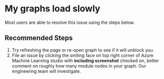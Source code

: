 <properties
	pageTitle="My graphs load slowly"
	description="My graphs load slowly"
	infoBubbleText="My graphs load slowly"
	service="microsoft.machinelearning"
	resource="designer"
	authors="luzhang06"
	ms.author="luzhan"
	articleId="machinelearning-designer-mygraphsloadslowly"
	selfHelpType="generic"
	supportTopicIds="32690869"
	productPesIds="16644"
	cloudEnvironments="public"
	ownershipId="AzureML_AzureMachineLearningServices"
/>

# My graphs load slowly

Most users are able to resolve this issue using the steps below.

## **Recommended Steps**

1. Try refreshing the page or re-open graph to see if it will unblock you.
2. File an issue by clicking the smiling face on top right corner of Azure Machine Learning studio with **including screenshot** checked on, better comment on roughly how many module nodes in your graph. Our engineering team will investigate.
